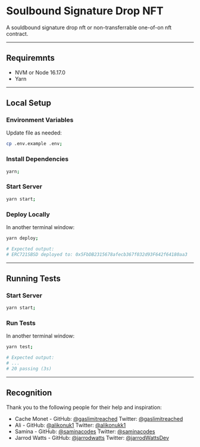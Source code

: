 # Soulbound Signature Drop NFT

A souldbound signature drop nft or non-transferrable one-of-on nft contract.

---

## Requiremnts

- NVM or Node 16.17.0
- Yarn

---

## Local Setup

### Environment Variables

Update file as needed:

```bash
cp .env.example .env;
```

### Install Dependencies

```bash
yarn;
```

### Start Server

```bash
yarn start;
```

### Deploy Locally

In another terminal window:

```bash
yarn deploy;

# Expected output:
# ERC721SBSD deployed to: 0x5FbDB2315678afecb367f032d93F642f64180aa3
```

---

## Running Tests

### Start Server

```bash
yarn start;
```

### Run Tests

In another terminal window:

```bash
yarn test;

# Expected output:
# ...
# 20 passing (3s)
```

---

## Recognition

Thank you to the following people for their help and inspiration:

- Cache Monet - GitHub: [@gaslimitreached](https://github.com/gaslimitreached) Twitter: [@gaslimitreached](https://twitter.com/gaslimitreached)
- Ali - GitHub: [@alikonuk1](https://github.com/alikonuk1) Twitter: [@alikonukk1](https://twitter.com/alikonukk1)
- Samina - GitHub: [@saminacodes](https://github.com/saminacodes) Twitter: [@saminacodes](https://twitter.com/saminacodes)
- Jarrod Watts - GitHub: [@jarrodwatts](https://github.com/jarrodwatts) Twitter: [@jarrodWattsDev](https://twitter.com/jarrodWattsDev)

